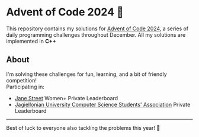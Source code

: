 # Advent of Code 2024 🎄

This repository contains my solutions for [Advent of Code 2024](https://adventofcode.com), a series of daily programming challenges throughout December.
All my solutions are implemented in **C++**

## About

I'm solving these challenges for fun, learning, and a bit of friendly competition!  
Participating in:  
- [Jane Street](https://www.janestreet.com/) Women+ Private Leaderboard
- [Jagiellonian University Computer Science Students' Association](https://ksi.ii.uj.edu.pl/en/) Private Leaderboard

---

Best of luck to everyone also tackling the problems this year! 🎉

